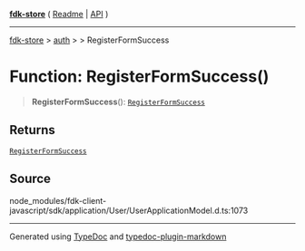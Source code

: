 [**fdk-store**](../../../README.md) ( [Readme](../../../README.md) \| [API](../../../API.md) )

---

[fdk-store](../../../API.md) > [auth](../../README.md) > [<internal>](../README.md) > RegisterFormSuccess

# Function: RegisterFormSuccess()

> **RegisterFormSuccess**(): [`RegisterFormSuccess`](../type-aliases/type-alias.RegisterFormSuccess.md)

## Returns

[`RegisterFormSuccess`](../type-aliases/type-alias.RegisterFormSuccess.md)

## Source

node_modules/fdk-client-javascript/sdk/application/User/UserApplicationModel.d.ts:1073

---

Generated using [TypeDoc](https://typedoc.org/) and [typedoc-plugin-markdown](https://www.npmjs.com/package/typedoc-plugin-markdown)
